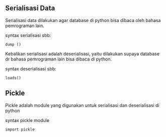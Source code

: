 ## Serialisasi Data

Serialisasi data dilakukan agar database di python bisa dibaca oleh bahasa pemrograman lain.

syntax serialisasi sbb:
```
dump ()
```
Kebalikan serialisasi adalah deserialisasi, yaitu dilakukan supaya database dr bahasa pemrograman lain bisa dibaca di python.

syntax deserialisasi sbb:
```
loads()
```

## Pickle
Pickle adalah module yang digunakan untuk serialisasi dan deserialisasi di python

syntax pickle module
```
import pickle
```
